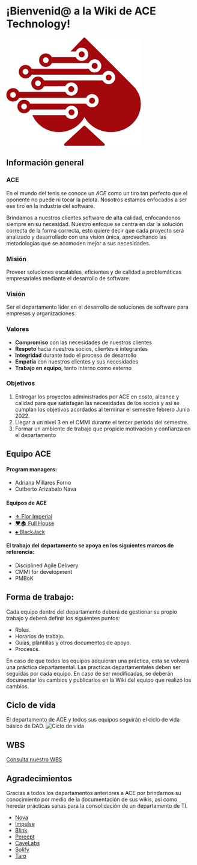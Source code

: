 # ¡Bienvenid@ a la Wiki de ACE Technology!
![AceLogo5](./img/AceLogo5.png)

## Información general
### ACE
En el mundo del tenis se conoce un *ACE* como un tiro tan perfecto que el oponente no puede ni tocar la pelota. Nosotros estamos enfocados a ser ese tiro en la industria del software. 

Brindamos a nuestros clientes software de alta calidad, enfocandonos siempre en su necesidad. Nuestro enfoque se centra en dar la solución correcta de la forma correcta, esto quiere decir que cada proyecto será analizado y desarrollado con una visión única, aprovechando las metodologías que se acomoden mejor a sus necesidades. 

### Misión 
Proveer soluciones escalables, eficientes y de calidad a problemáticas empresariales mediante el desarrollo de software. 

### Visión 
Ser el departamento líder en el desarrollo de soluciones de software para empresas y organizaciones.

### Valores
*   **Compromiso** con las necesidades de nuestros clientes
*   **Respeto** hacia nuestros socios, clientes e integrantes 
*   **Integridad** durante todo el proceso de desarrollo 
*   **Empatía** con nuestros clientes y sus necesidades
*   **Trabajo en equipo**, tanto interno como externo

### Objetivos
1.  Entregar los proyectos administrados por ACE en costo, alcance y calidad para que satisfagan las necesidades de los socios y así se cumplan los objetivos acordados al terminar el semestre febrero Junio 2022.
2.  Llegar a un nivel 3 en el CMMI durante el tercer periodo del semestre.
3.  Formar un ambiente de trabajo que propicie motivación y confianza en el departamento

## Equipo ACE
#### Program managers:
*   Adriana Millares Forno
*   Cutberto Arizabalo Nava

#### Equipos de ACE
*   [⚜️ Flor Imperial](../FlorImperial/README.md)
*   [❤️🏠 Full House](../FullHouse/README.md)
*   [♠️ BlackJack](../BlackJack/README.md)

#### El trabajo del departamento se apoya en los siguientes marcos de referencia:
*   Disciplined Agile Delivery
*   CMMI for development
*   PMBoK

## Forma de trabajo:
Cada equipo dentro del departamento deberá de gestionar su propio trabajo y deberá definir los siguientes puntos:

*   Roles.
*   Horarios de trabajo.
*   Guías, plantillas y otros documentos de apoyo.
*   Procesos.

En caso de que todos los equipos adquieran una práctica, esta se volverá una práctica departamental. Las practicas departamentales deben ser seguidas por cada equipo. En caso de ser modificadas, se deberán documentar los cambios y publicarlos en la Wiki del equipo que realizó los cambios.

## Ciclo de vida 
El departamento de ACE y todos sus equipos seguirán el ciclo de vida básico de DAD.
![Ciclo de vida](https://lh5.googleusercontent.com/jJ1z9sIc30sQB6tcxz2GgLAYmcThxcm4XP-SiPg9BI3ZjA85NpfuScZl60rqjV9kqtFpR-V6PZguAKLjPTa0Er_p56B_lyyv8FoVKkMOcEMbkMIYbFM)

## WBS
[Consulta nuestro WBS](./img/WBS_Departamental.svg)

## Agradecimientos
Gracias a todos los departamentos anteriores a ACE por brindarnos su conocimiento por medio de la documentación de sus wikis, así como heredar prácticas sanas para la consolidación de un departamento de TI.

*   [Nova](https://github.com/novaDepto/Nova/wiki)
*   [Impulse](https://impulse-semestrei.github.io/)
*   [Blink](https://bitbucket.org/KaryRs/blink_wiki/wiki/Home)
*   [Percept](https://github.com/97joaquinhr/Percept/wiki)
*   [CaveLabs](https://github.com/97joaquinhr/Percept/wiki)
*   [Solify](https://github.com/Solify-IT/docs/wiki)
*   [Taro](https://taro-it.github.io/docs/)